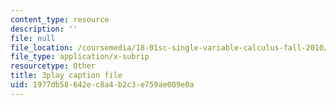 ```yaml
---
content_type: resource
description: ''
file: null
file_location: /coursemedia/18-01sc-single-variable-calculus-fall-2010/1977db58642ec8a4b2c3e759ae009e0a_XRkgBWbWvg4.srt
file_type: application/x-subrip
resourcetype: Other
title: 3play caption file
uid: 1977db58-642e-c8a4-b2c3-e759ae009e0a
---
```


